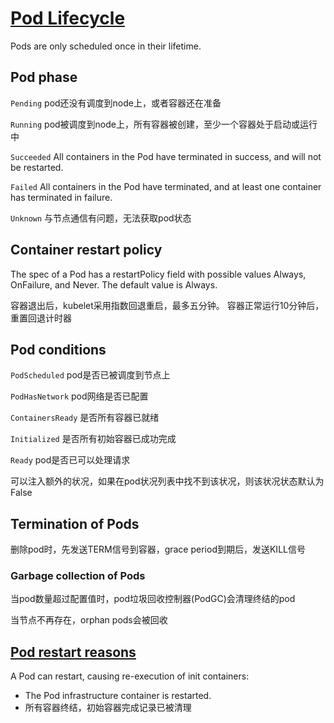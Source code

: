 # [Pod Lifecycle](https://kubernetes.io/docs/concepts/workloads/pods/pod-lifecycle/)

Pods are only scheduled once in their lifetime.

## Pod phase

`Pending` pod还没有调度到node上，或者容器还在准备

`Running` pod被调度到node上，所有容器被创建，至少一个容器处于启动或运行中

`Succeeded` All containers in the Pod have terminated in success, and will not be restarted.

`Failed` All containers in the Pod have terminated, and at least one container has terminated in failure.

`Unknown` 与节点通信有问题，无法获取pod状态

## Container restart policy

The spec of a Pod has a restartPolicy field with possible values Always, OnFailure, and Never.
The default value is Always.

容器退出后，kubelet采用指数回退重启，最多五分钟。
容器正常运行10分钟后，重置回退计时器

## Pod conditions

`PodScheduled` pod是否已被调度到节点上

`PodHasNetwork` pod网络是否已配置

`ContainersReady` 是否所有容器已就绪

`Initialized` 是否所有初始容器已成功完成

`Ready` pod是否已可以处理请求

可以注入额外的状况，如果在pod状况列表中找不到该状况，则该状况状态默认为False

## Termination of Pods

删除pod时，先发送TERM信号到容器，grace period到期后，发送KILL信号

### Garbage collection of Pods

当pod数量超过配置值时，pod垃圾回收控制器(PodGC)会清理终结的pod

当节点不再存在，orphan pods会被回收

## [Pod restart reasons](https://kubernetes.io/docs/concepts/workloads/pods/init-containers/#pod-restart-reasons)

A Pod can restart, causing re-execution of init containers:

- The Pod infrastructure container is restarted.
- 所有容器终结，初始容器完成记录已被清理
